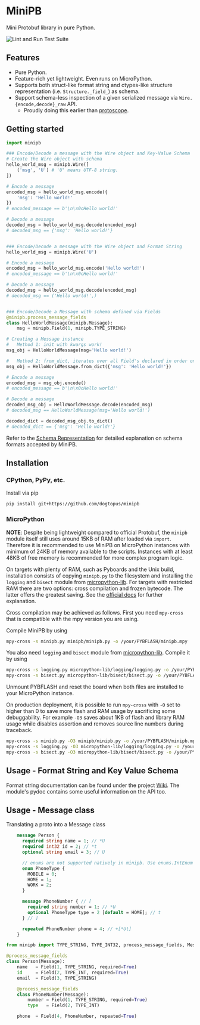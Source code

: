 # MiniPB

Mini Protobuf library in pure Python.

![Lint and Run Test Suite](https://github.com/dogtopus/minipb/workflows/Lint%20and%20Run%20Test%20Suite/badge.svg)

## Features

- Pure Python.
- Feature-rich yet lightweight. Even runs on MicroPython.
- Supports both struct-like format string and ctypes-like structure representation (i.e. `Structure._field_`) as schema.
- Support schema-less inspection of a given serialized message via `Wire.{encode,decode}_raw` API.
  - Proudly doing this earlier than [protoscope](https://github.com/protocolbuffers/protoscope).

## Getting started

```python
import minipb

### Encode/Decode a message with the Wire object and Key-Value Schema
# Create the Wire object with schema
hello_world_msg = minipb.Wire([
    ('msg', 'U') # 'U' means UTF-8 string.
])

# Encode a message
encoded_msg = hello_world_msg.encode({
    'msg': 'Hello world!'
})
# encoded_message == b'\n\x0cHello world!'

# Decode a message
decoded_msg = hello_world_msg.decode(encoded_msg)
# decoded_msg == {'msg': 'Hello world!'}


### Encode/Decode a message with the Wire object and Format String
hello_world_msg = minipb.Wire('U')

# Encode a message
encoded_msg = hello_world_msg.encode('Hello world!')
# encoded_message == b'\n\x0cHello world!'

# Decode a message
decoded_msg = hello_world_msg.decode(encoded_msg)
# decoded_msg == ('Hello world!',)


### Encode/Decode a Message with schema defined via Fields
@minipb.process_message_fields
class HelloWorldMessage(minipb.Message):
    msg = minipb.Field(1, minipb.TYPE_STRING)

# Creating a Message instance
#   Method 1: init with kwargs work!
msg_obj = HelloWorldMessage(msg='Hello world!')

#   Method 2: from_dict, iterates over all Field's declared in order on the class
msg_obj = HelloWorldMessage.from_dict({'msg': 'Hello world!'})

# Encode a message
encoded_msg = msg_obj.encode()
# encoded_message == b'\n\x0cHello world!'

# Decode a message
decoded_msg_obj = HelloWorldMessage.decode(encoded_msg)
# decoded_msg == HelloWorldMessage(msg='Hello world!')

decoded_dict = decoded_msg_obj.to_dict()
# decoded_dict == {'msg': 'Hello world!'}

```

Refer to the [Schema Representation][schema] for detailed explanation on schema formats accepted by MiniPB.

## Installation

### CPython, PyPy, etc.

Install via pip

```sh
pip install git+https://github.com/dogtopus/minipb
```

### MicroPython

**NOTE**: Despite being lightweight compared to official Protobuf, the `minipb` module itself still uses around 15KB of RAM after loaded via `import`. Therefore it is recommended to use MiniPB on MicroPython instances with minimum of 24KB of memory available to the scripts. Instances with at least 48KB of free memory is recommended for more complex program logic.

On targets with plenty of RAM, such as Pyboards and the Unix build, installation consists of copying `minipb.py` to the filesystem and installing the `logging` and `bisect` module from [micropython-lib][mpylib]. For targets with restricted RAM there are two options: cross compilation and frozen bytecode. The latter offers the greatest saving. See the [official docs][mpydoc] for further explanation.

Cross compilation may be achieved as follows. First you need `mpy-cross` that is compatible with the mpy version you are using.

Compile MiniPB by using

```sh
mpy-cross -s minipb.py minipb/minipb.py -o /your/PYBFLASH/minipb.mpy
```

You also need `logging` and `bisect` module from [micropython-lib][mpylib]. Compile it by using

```sh
mpy-cross -s logging.py micropython-lib/logging/logging.py -o /your/PYBFLASH/logging.mpy
mpy-cross -s bisect.py micropython-lib/bisect/bisect.py -o /your/PYBFLASH/bisect.mpy
```

Unmount PYBFLASH and reset the board when both files are installed to your MicroPython instance.

On production deployment, it is possible to run `mpy-cross` with `-O` set to higher than 0 to save more flash and RAM usage by sacrificing some debuggability. For example `-O3` saves about 1KB of flash and library RAM usage while disables assertion and removes source line numbers during traceback.

```sh
mpy-cross -s minipb.py -O3 minipb/minipb.py -o /your/PYBFLASH/minipb.mpy
mpy-cross -s logging.py -O3 micropython-lib/logging/logging.py -o /your/PYBFLASH/logging.mpy
mpy-cross -s bisect.py -O3 micropython-lib/bisect/bisect.py -o /your/PYBFLASH/bisect.mpy
```

## Usage - Format String and Key Value Schema

Format string documentation can be found under the project [Wiki][wiki]. The module's pydoc contains some useful information on the API too.

[mpylib]: https://github.com/micropython/micropython-lib
[wiki]: https://github.com/dogtopus/minipb/wiki
[schema]: https://github.com/dogtopus/minipb/wiki/Schema-Representations
[mpydoc]: http://docs.micropython.org/en/latest/reference/packages.html

## Usage - Message class
Translating a proto into a Message class
```protobuf
    message Person {
      required string name = 1; // *U
      required int32 id = 2; // *t
      optional string email = 3; // U

      // enums are not supported natively in minipb. Use enums.IntEnum with a int field instead.
      enum PhoneType {
        MOBILE = 0;
        HOME = 1;
        WORK = 2;
      }

      message PhoneNumber { // [
        required string number = 1; // *U
        optional PhoneType type = 2 [default = HOME]; // t
      } // ]

      repeated PhoneNumber phone = 4; // +[*Ut]
    }
```

```python
from minipb import TYPE_STRING, TYPE_INT32, process_message_fields, Message, Field

@process_message_fields
class Person(Message):
    name   = Field(1, TYPE_STRING, required=True)
    id     = Field(2, TYPE_INT, required=True)
    email  = Field(3, TYPE_STRING)

    @process_message_fields
    class PhoneNumber(Message):
        number = Field(1, TYPE_STRING, required=True)
        type   = Field(2, TYPE_INT)

    phone  = Field(4, PhoneNumber, repeated=True)
```